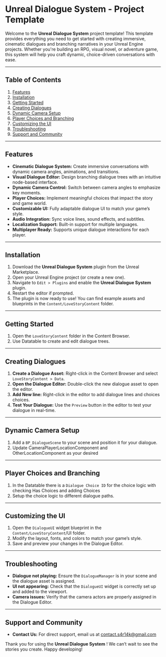 # Unreal Dialogue System - Project Template

Welcome to the **Unreal Dialogue System**
 project template! This template provides everything you need to get
started with creating immersive, cinematic dialogues and branching
narratives in your Unreal Engine projects. Whether you're building an
RPG, visual novel, or adventure game, this system will help you craft
dynamic, choice-driven conversations with ease.

---

## Table of Contents

1. [Features]()
2. [Installation]()
3. [Getting Started]()
4. [Creating Dialogues]()
5. [Dynamic Camera Setup]()
6. [Player Choices and Branching]()
7. [Customizing the UI]()
8. [Troubleshooting]()
9. [Support and Community]()

---

## Features

* **Cinematic Dialogue System:** Create immersive conversations with dynamic camera angles, animations, and transitions.
* **Visual Dialogue Editor:** Design branching dialogue trees with an intuitive node-based interface.
* **Dynamic Camera Control:** Switch between camera angles to emphasize key moments.
* **Player Choices:** Implement meaningful choices that impact the story and game world.
* **Customizable UI:** Fully adaptable dialogue UI to match your game’s style.
* **Audio Integration:** Sync voice lines, sound effects, and subtitles.
* **Localization Support:** Built-in support for multiple languages.
* **Multiplayer Ready:** Supports unique dialogue interactions for each player.

---

## Installation

1. Download the **Unreal Dialogue System** plugin from the Unreal Marketplace.
2. Open your Unreal Engine project (or create a new one).
3. Navigate to `Edit > Plugins` and enable the **Unreal Dialogue System** plugin.
4. Restart the editor if prompted.
5. The plugin is now ready to use! You can find example assets and blueprints in the `Content/LoveStoryContent` folder.

---

## Getting Started

1. Open the `LoveStoryContent` folder in the Content Browser.
2. Use Datatable to create and edit dialogue trees.

---

## Creating Dialogues

1. **Create a Dialogue Asset:** Right-click in the Content Browser and select `LoveStoryContent > Data`.
2. **Open the Dialogue Editor:** Double-click the new dialogue asset to open the editor.
3. **Add New line:** Right-click in the editor to add dialogue lines and choices choices.
4. **Test Your Dialogue:** Use the `Preview` button in the editor to test your dialogue in real-time.

---

## Dynamic Camera Setup

1. Add a `BP_DialogueScene` to your scene and position it for your dialogue.
2. Update CameraPlayerLocationComponent and OtherLocationComponent as your desired

---

## Player Choices and Branching

1. In the Datatable there is a `Dialogue Choice ID` for the choice logic with checking Has Choices and adding Choices
2. Setup the choice logic to different dialogue paths.

---

## Customizing the UI

1. Open the `DialogueUI` widget blueprint in the `Content/LoveStoryContent`/UI folder.
2. Modify the layout, fonts, and colors to match your game’s style.
3. Save and preview your changes in the Dialogue Editor.

---

## Troubleshooting

* **Dialogue not playing:** Ensure the `DialogueManager` is in your scene and the dialogue asset is assigned.
* **UI not appearing:** Check that the `DialogueUI` widget is correctly set up and added to the viewport.
* **Camera issues:** Verify that the camera actors are properly assigned in the Dialogue Editor.

---

## Support and Community

* **Contact Us:** For direct support, email us at contact.s4r14k@gmail.com


Thank you for using the  **Unreal Dialogue System** ! We can’t wait to see the stories you create. Happy developing!
